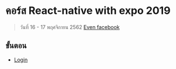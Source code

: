 # คอร์ส React-native with expo 2019

> วันที่ 16 - 17 พฤศจิกายน 2562 
> [Even facebook](https://www.facebook.com/events/2397231073931426/)

## ขั้นตอน

- [Login](code/)

